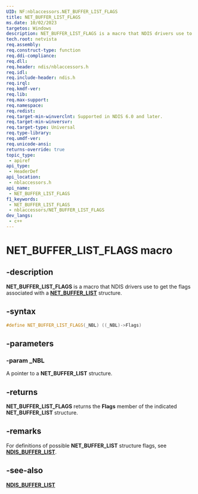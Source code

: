 ```yaml
---
UID: NF:nblaccessors.NET_BUFFER_LIST_FLAGS
title: NET_BUFFER_LIST_FLAGS
ms.date: 10/02/2023
targetos: Windows
description: NET_BUFFER_LIST_FLAGS is a macro that NDIS drivers use to get the flags associated with a NET_BUFFER_LIST structure.
tech.root: netvista
req.assembly: 
req.construct-type: function
req.ddi-compliance: 
req.dll: 
req.header: ndis/nblaccessors.h
req.idl: 
req.include-header: ndis.h
req.irql: 
req.kmdf-ver: 
req.lib: 
req.max-support: 
req.namespace: 
req.redist: 
req.target-min-winverclnt: Supported in NDIS 6.0 and later.
req.target-min-winversvr: 
req.target-type: Universal
req.type-library: 
req.umdf-ver: 
req.unicode-ansi: 
returns-override: true
topic_type:
 - apiref
api_type:
 - HeaderDef
api_location:
 - nblaccessors.h
api_name:
 - NET_BUFFER_LIST_FLAGS
f1_keywords:
 - NET_BUFFER_LIST_FLAGS
 - nblaccessors/NET_BUFFER_LIST_FLAGS
dev_langs:
 - c++
---
```



# NET_BUFFER_LIST_FLAGS macro


## -description

**NET_BUFFER_LIST_FLAGS** is a macro that NDIS drivers use to get the flags associated with a [**NET_BUFFER_LIST**](../nbl/ns-nbl-net_buffer_list.md) structure.

## -syntax

```cpp
#define NET_BUFFER_LIST_FLAGS(_NBL) ((_NBL)->Flags)
```

## -parameters

### -param _NBL

A pointer to a **NET_BUFFER_LIST** structure.

## -returns

**NET_BUFFER_LIST_FLAGS** returns the **Flags** member of the indicated **NET_BUFFER_LIST** structure.

## -remarks

For definitions of possible **NET_BUFFER_LIST** structure flags, see [**NDIS_BUFFER_LIST**](../nbl/ns-nbl-net_buffer_list.md).

## -see-also

[**NDIS_BUFFER_LIST**](../nbl/ns-nbl-net_buffer_list.md)
